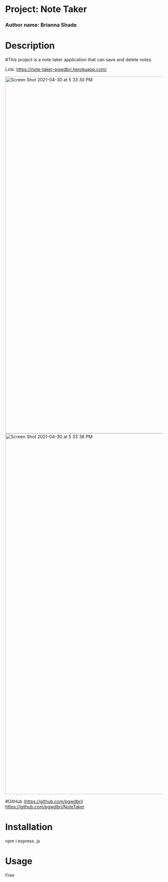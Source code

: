 # Project: Note Taker
### Author name: Brianna Shade

# Description
#This project is a note taker application that can save and delete notes.

Link: https://note-taker-pgwdbri.herokuapp.com/

<img width="1137" alt="Screen Shot 2021-04-30 at 5 33 30 PM" src="https://user-images.githubusercontent.com/77507157/116756530-488b8580-a9da-11eb-8cc5-4baa4a71fdf5.png">
<img width="1150" alt="Screen Shot 2021-04-30 at 5 33 38 PM" src="https://user-images.githubusercontent.com/77507157/116756534-49bcb280-a9da-11eb-8a44-e5c71928d5ab.png">


#GitHub
(https://github.com/pgwdbri)
https://github.com/pgwdbri/NoteTaker

# Installation
npm i
express .js


# Usage
Free



